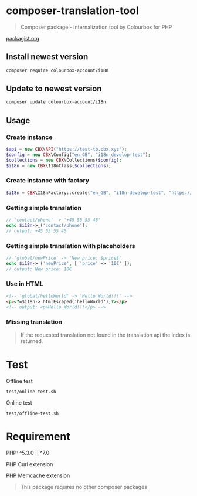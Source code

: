 # composer-translation-tool

> Composer package - Internalization tool by Colourbox for PHP

[packagist.org](https://packagist.org/packages/colourbox-account/i18n)

## Install newest version

```bash
composer require colourbox-account/i18n
```

## Update to newest version

```bash
composer update colourbox-account/i18n
```

## Usage

### Create instance

```php
$api = new CBX\API("https://test-tb.cbx.xyz");
$config = new CBX\Config("en_GB", "i18n-develop-test");
$collections = new CBX\Collections($config);
$i18n = new CBX\I18nClass($collections);
```

### Create instance with factory

```php
$i18n = CBX\I18nFactory::create("en_GB", "i18n-develop-test", "https://test-tb.cbx.xyz");
```

### Getting simple translation

```php
// 'contact/phone' -> '+45 55 55 45'
echo $i18n->_('contact/phone');
// output: +45 55 55 45
```

### Getting simple translation with placeholders

```php
// 'global/newPrice' -> 'New price: $price$'
echo $i18n->_('newPrice', [ 'price' => '10€' ]);
// output: New price: 10€
```

### Use in HTML

```html
<!-- 'global/helloWorld' -> 'Hello World!!!' -->
<p><?=$i18n->_htmlEscaped('helloWorld');?></p>
<!-- output: <p>Hello World!!!</p> -->
```

### Missing translation

> If the requested translation not found in the translation api the index is returned.

# Test

Offline test

```
test/online-test.sh
```

Online test

```
test/offline-test.sh
```


# Requirement

PHP: ^5.3.0 || ^7.0

PHP Curl extension

PHP Memcache extension

> This package requires no other composer packages

